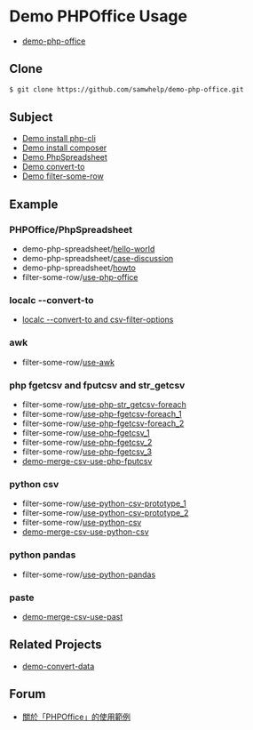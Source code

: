 
# Demo PHPOffice Usage

* [demo-php-office](https://github.com/samwhelp/demo-php-office)


## Clone

``` sh
$ git clone https://github.com/samwhelp/demo-php-office.git
```


## Subject

* [Demo install php-cli](demo-install-php-cli)
* [Demo install composer](demo-install-composer)
* [Demo PhpSpreadsheet](demo-php-spreadsheet)
* [Demo convert-to](demo-convert-to)
* [Demo filter-some-row](demo-case/filter-some-row)


## Example


### PHPOffice/PhpSpreadsheet

* demo-php-spreadsheet/[hello-world](demo-php-spreadsheet/hello-world)
* demo-php-spreadsheet/[case-discussion](demo-php-spreadsheet/case-discussion)
* demo-php-spreadsheet/[howto](demo-php-spreadsheet/howto)
* filter-some-row/[use-php-office](demo-case/filter-some-row/use-php-office)


### localc --convert-to

* [localc --convert-to and csv-filter-options](demo-convert-to/demo-ods-to-csv-filter-options)


### awk

* filter-some-row/[use-awk](demo-case/filter-some-row/use-awk)


### php fgetcsv and fputcsv and str_getcsv

* filter-some-row/[use-php-str_getcsv-foreach](demo-case/filter-some-row/use-php-str_getcsv-foreach)
* filter-some-row/[use-php-fgetcsv-foreach_1](demo-case/filter-some-row/use-php-fgetcsv-foreach_1)
* filter-some-row/[use-php-fgetcsv-foreach_2](demo-case/filter-some-row/use-php-fgetcsv-foreach_2)
* filter-some-row/[use-php-fgetcsv_1](demo-case/filter-some-row/use-php-fgetcsv_1)
* filter-some-row/[use-php-fgetcsv_2](demo-case/filter-some-row/use-php-fgetcsv_2)
* filter-some-row/[use-php-fgetcsv_3](demo-case/filter-some-row/use-php-fgetcsv_3)
* [demo-merge-csv-use-php-fputcsv](demo-convert-to/demo-merge-csv-use-php-fputcsv)


### python csv

* filter-some-row/[use-python-csv-prototype_1](demo-case/filter-some-row/use-python-csv-prototype_1)
* filter-some-row/[use-python-csv-prototype_2](demo-case/filter-some-row/use-python-csv-prototype_2)
* filter-some-row/[use-python-csv](demo-case/filter-some-row/use-python-csv)
* [demo-merge-csv-use-python-csv](demo-convert-to/demo-merge-csv-use-python-csv)


### python pandas

* filter-some-row/[use-python-pandas](demo-case/filter-some-row/use-python-pandas)


### paste

* [demo-merge-csv-use-past](demo-convert-to/demo-merge-csv-use-paste)


## Related Projects

* [demo-convert-data](https://github.com/samwhelp/demo-convert-data)


## Forum

* [關於「PHPOffice」的使用範例](https://www.ubuntu-tw.org/modules/newbb/viewtopic.php?post_id=361316#forumpost361316)
